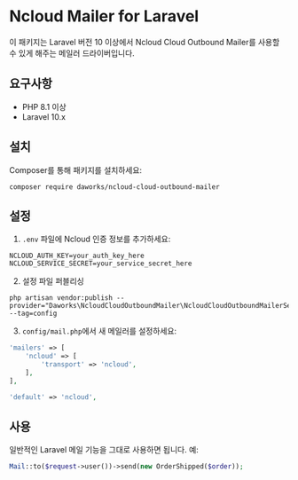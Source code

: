 # Ncloud Mailer for Laravel

이 패키지는 Laravel 버전 10 이상에서 Ncloud Cloud Outbound Mailer를 사용할 수 있게 해주는 메일러 드라이버입니다.


## 요구사항

- PHP 8.1 이상
- Laravel 10.x


## 설치

Composer를 통해 패키지를 설치하세요:

````
composer require daworks/ncloud-cloud-outbound-mailer
````


## 설정

1. `.env` 파일에 Ncloud 인증 정보를 추가하세요:

```
NCLOUD_AUTH_KEY=your_auth_key_here
NCLOUD_SERVICE_SECRET=your_service_secret_here
```


2. 설정 파일 퍼블리싱

```
php artisan vendor:publish --provider="Daworks\NcloudCloudOutboundMailer\NcloudCloudOutboundMailerServiceProvider" --tag=config
```


3. `config/mail.php`에서 새 메일러를 설정하세요:

```php
'mailers' => [
    'ncloud' => [
        'transport' => 'ncloud',
    ],
],

'default' => 'ncloud',
```

## 사용

일반적인 Laravel 메일 기능을 그대로 사용하면 됩니다. 예:

```php
Mail::to($request->user())->send(new OrderShipped($order));
```

